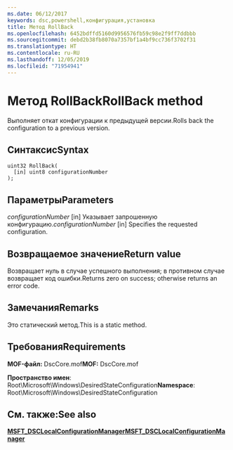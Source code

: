 ```yaml
---
ms.date: 06/12/2017
keywords: dsc,powershell,конфигурация,установка
title: Метод RollBack
ms.openlocfilehash: 6452bdffd5160d9956576fb59c98e2f9ff7ddbbb
ms.sourcegitcommit: debd2b38fb8070a7357bf1a4bf9cc736f3702f31
ms.translationtype: HT
ms.contentlocale: ru-RU
ms.lasthandoff: 12/05/2019
ms.locfileid: "71954941"
---
```

# <a name="rollback-method"></a><span data-ttu-id="871ca-103">Метод RollBack</span><span class="sxs-lookup"><span data-stu-id="871ca-103">RollBack method</span></span>

<span data-ttu-id="871ca-104">Выполняет откат конфигурации к предыдущей версии.</span><span class="sxs-lookup"><span data-stu-id="871ca-104">Rolls back the configuration to a previous version.</span></span>

## <a name="syntax"></a><span data-ttu-id="871ca-105">Синтаксис</span><span class="sxs-lookup"><span data-stu-id="871ca-105">Syntax</span></span>

```mof
uint32 RollBack(
  [in] uint8 configurationNumber
);
```

## <a name="parameters"></a><span data-ttu-id="871ca-106">Параметры</span><span class="sxs-lookup"><span data-stu-id="871ca-106">Parameters</span></span>

<span data-ttu-id="871ca-107">*configurationNumber* \[in\] Указывает запрошенную конфигурацию.</span><span class="sxs-lookup"><span data-stu-id="871ca-107">*configurationNumber* \[in\] Specifies the requested configuration.</span></span>

## <a name="return-value"></a><span data-ttu-id="871ca-108">Возвращаемое значение</span><span class="sxs-lookup"><span data-stu-id="871ca-108">Return value</span></span>

<span data-ttu-id="871ca-109">Возвращает нуль в случае успешного выполнения; в противном случае возвращает код ошибки.</span><span class="sxs-lookup"><span data-stu-id="871ca-109">Returns zero on success; otherwise returns an error code.</span></span>

## <a name="remarks"></a><span data-ttu-id="871ca-110">Замечания</span><span class="sxs-lookup"><span data-stu-id="871ca-110">Remarks</span></span>

<span data-ttu-id="871ca-111">Это статический метод.</span><span class="sxs-lookup"><span data-stu-id="871ca-111">This is a static method.</span></span>

## <a name="requirements"></a><span data-ttu-id="871ca-112">Требования</span><span class="sxs-lookup"><span data-stu-id="871ca-112">Requirements</span></span>

<span data-ttu-id="871ca-113">**MOF-файл:** DscCore.mof</span><span class="sxs-lookup"><span data-stu-id="871ca-113">**MOF:** DscCore.mof</span></span>

<span data-ttu-id="871ca-114">**Пространство имен**: Root\Microsoft\Windows\DesiredStateConfiguration</span><span class="sxs-lookup"><span data-stu-id="871ca-114">**Namespace**: Root\Microsoft\Windows\DesiredStateConfiguration</span></span>

## <a name="see-also"></a><span data-ttu-id="871ca-115">См. также:</span><span class="sxs-lookup"><span data-stu-id="871ca-115">See also</span></span>

[<span data-ttu-id="871ca-116">**MSFT_DSCLocalConfigurationManager**</span><span class="sxs-lookup"><span data-stu-id="871ca-116">**MSFT_DSCLocalConfigurationManager**</span></span>](msft-dsclocalconfigurationmanager.md)
